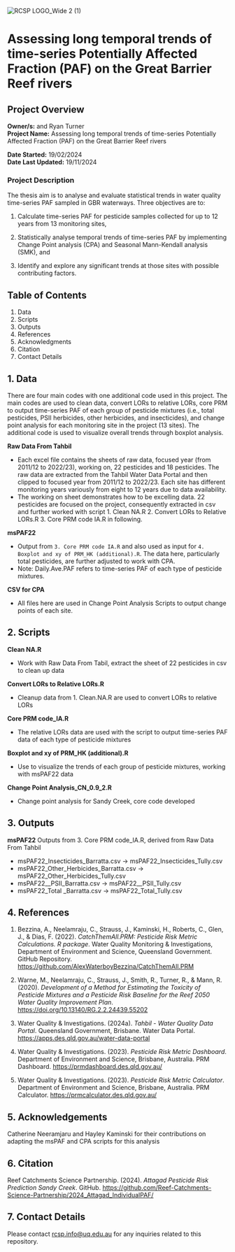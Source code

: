 ![RCSP LOGO_Wide 2 (1)](https://github.com/user-attachments/assets/eb142ac1-314c-4200-985d-612b2d25efb9)


# Assessing long temporal trends of time-series Potentially Affected Fraction (PAF) on the Great Barrier Reef rivers
## Project Overview

**Owner/s:**  and Ryan Turner  
**Project Name:** Assessing long temporal trends of time-series Potentially Affected Fraction (PAF) on the Great Barrier Reef rivers

**Date Started:** 19/02/2024  
**Date Last Updated:** 19/11/2024 

### Project Description
The thesis aim is to analyse and evaluate statistical trends in water quality time-series PAF sampled in GBR waterways. Three objectives are to: 

1) Calculate time-series PAF for pesticide samples collected for up to 12 years from 13 monitoring sites, 

2) Statistically analyse temporal trends of time-series PAF by implementing Change Point analysis (CPA) and Seasonal Mann-Kendall analysis (SMK), and 

3) Identify and explore any significant trends at those sites with possible contributing factors. 

## Table of Contents

1. Data
2. Scripts
3. Outputs
4. References
5. Acknowledgments
6. Citation
7. Contact Details

## 1. Data
There are four main codes with one additional code used in this project. The main codes are used to clean data, convert LORs to relative LORs, core PRM to output time-series PAF of each group of pesticide mixtures (i.e., total pesticides, PSII herbicides, other herbicides, and insecticides), and change point analysis for each monitoring site in the project (13 sites). The additional code is used to visualize overall trends through boxplot analysis.  

**Raw Data From Tahbil**
   - Each excel file contains the sheets of raw data, focused year (from 2011/12 to 2022/23), working on, 22 pesticides and 18 pesticides. The raw data are extracted from the Tahbil Water Data Portal and then clipped to focused year from 2011/12 to 2022/23. Each site has different monitoring years variously from eight to 12 years due to data availability.
   - The working on sheet demonstrates how to be excelling data. 22 pesticides are focused on the project, consequently extracted in csv and further worked with script 1. Clean NA.R 2. Convert LORs to Relative LORs.R 3. Core PRM code IA.R in following.  
     
**msPAF22**
- Output from `3. Core PRM code IA.R` and also used as input for `4. Boxplot and xy of PRM_HK (additional).R`. The data here, particularly total pesticides, are further adjusted to work with CPA.
- Note: Daily.Ave.PAF refers to time-series PAF of each type of pesticide mixtures.

**CSV for CPA**
- All files here are used in Change Point Analysis Scripts to output change points of each site. 

## 2. Scripts
**Clean NA.R**  
- Work with Raw Data From Tabil, extract the sheet of 22 pesticides in csv to clean up data 

**Convert LORs to Relative LORs.R** 
- Cleanup data from 1. Clean.NA.R are used to convert LORs to relative LORs  

**Core PRM code_IA.R** 
- The relative LORs data are used with the script to output time-series PAF data of each type of pesticide mixtures 

**Boxplot and xy of PRM_HK (additional).R**
- Use to visualize the trends of each group of pesticide mixtures, working with msPAF22 data  

**Change Point Analysis_CN_0.9_2.R** 
- Change point analysis for Sandy Creek, core code developed  


## 3. Outputs

**msPAF22**
Outputs from 3. Core PRM code_IA.R, derived from Raw Data From Tahbil  
- msPAF22_Insecticides_Barratta.csv -> msPAF22_Insecticides_Tully.csv
- msPAF22_Other_Herbicides_Barratta.csv -> msPAF22_Other_Herbicides_Tully.csv
- msPAF22__PSII_Barratta.csv -> msPAF22__PSII_Tully.csv
- msPAF22_Total _Barratta.csv -> msPAF22_Total_Tully.csv 



## 4. References

1. Bezzina, A., Neelamraju, C., Strauss, J., Kaminski, H., Roberts, C., Glen, J., & Dias, F. (2022). *CatchThemAll.PRM: Pesticide Risk Metric Calculations. R package*. Water Quality Monitoring & Investigations, Department of Environment and Science, Queensland Government. GitHub Repository. https://github.com/AlexWaterboyBezzina/CatchThemAll.PRM

2. Warne, M., Neelamraju, C., Strauss, J., Smith, R., Turner, R., & Mann, R. (2020). *Development of a Method for Estimating the Toxicity of Pesticide Mixtures and a Pesticide Risk Baseline for the Reef 2050 Water Quality Improvement Plan*. https://doi.org/10.13140/RG.2.2.24439.55202

3. Water Quality & Investigations. (2024a). *Tahbil - Water Quality Data Portal*. Queensland Government, Brisbane. Water Data Portal. https://apps.des.qld.gov.au/water-data-portal

4. Water Quality & Investigations. (2023). *Pesticide Risk Metric Dashboard*. Department of Environment and Science, Brisbane, Australia. PRM Dashboard. https://prmdashboard.des.qld.gov.au/

5. Water Quality & Investigations. (2023). *Pesticide Risk Metric Calculator*. Department of Environment and Science, Brisbane, Australia. PRM Calculator. https://prmcalculator.des.qld.gov.au/


## 5. Acknowledgements

Catherine Neeramjaru and Hayley Kaminski for their contributions on adapting the msPAF and CPA scripts for this analysis


## 6. Citation

Reef Catchments Science Partnership. (2024). *Attagad Pesticide Risk Prediction Sandy Creek*. GitHub. https://github.com/Reef-Catchments-Science-Partnership/2024_Attagad_IndividualPAF/


## 7. Contact Details

Please contact rcsp.info@uq.edu.au for any inquiries related to this repository.
